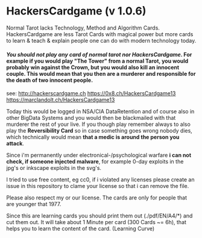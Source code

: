 # HackersCardgame (v 1.0.6)
Normal Tarot lacks Technology, Method and Algorithm Cards. HackersCardgame are less Tarot Cards with magical power but more cards to learn & teach & explain people one can do with modern technology today.

#### ***You should not play any card of normal tarot nor HackersCardgame***. For example if you would play "The Tower" from a normal Tarot, you would probably win against the Crown, but you would also kill an innocent couple. This would mean that you then are a murderer and responsible for the death of two innocent people.

see:
http://hackerscardgame.ch
https://0x8.ch/HackersCardgame13
https://marclandolt.ch/HackersCardgame13


Today this would be logged in NSA/CIA DataRetention and of course also in other BigData Systems and you would then be blackmailed with that murderer the rest of your live. If you though play remember always to also play the **Reversibility Card** so in case something goes wrong nobody dies, which technically would mean **that a medic is around the person you attack**.

Since i'm permanently under electronical-/psychological warfare **i can not check, if someone injected malware**, for example 0-day exploits in the jpg's or inkscape exploits in the svg's.

I tried to use free content, eg cc0, if i violated any licenses please create an issue in this repository to clame your license so that i can remove the file.

Please also respect my or our license. The cards are only for people that are younger that 1977.

Since this are learning cards you should print them out (./pdf/EN/A4/*) and cut them out. It will take about 1 Minute per card (300 Cards ~= 6h), that helps you to learn the content of the card. (Learning Curve)
